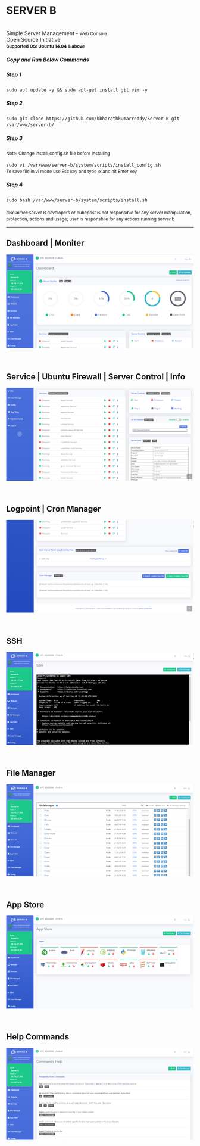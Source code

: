 <h1>SERVER B <small></small></h1>
<br>
Simple Server Management - <small>Web Console</small>
<br>
Open Source Initiative
<br>
<small><b>Supported OS: Ubuntu 14.04 & above</b></small>
<br>
<h5>Copy and Run Below Commands</h5>
<h5>Step 1</h5>
<code>sudo apt update -y && sudo apt-get install git vim -y</code>
<br>
<h5>Step 2</h5>
<code>sudo git clone https://github.com/bbharathkumarreddy/Server-B.git /var/www/server-b/</code>
<br>
<h5>Step 3</h5>
<p><small>Note: Change install_config.sh file before installing</small></p>
<code>sudo vi /var/www/server-b/system/scripts/install_config.sh</code>
<br>
<small>To save file in vi mode use Esc key and type :x and hit Enter key</small>
<h5>Step 4</h5>
<code>sudo bash /var/www/server-b/system/scripts/install.sh</code>
<br>
<br>
<small>disclaimer:Server B developers or cubepost is not responsible for any server manipulation, protection, actions and usage; user is responsbile for any actions running server b</small>
<br>
<hr>
<h2>Dashboard | Moniter</h2>
<p align="center">
  <img src="https://github.com/bbharathkumarreddy/server-b/blob/master/images/server-b-01.png?raw=true">
</p>
<br>
<h2>Service | Ubuntu Firewall | Server Control | Info</h2>
<p align="center">
  <img src="https://github.com/bbharathkumarreddy/server-b/blob/master/images/server-b-02.png?raw=true">
</p>
<br>
<h2>Logpoint | Cron Manager</h2>
<p align="center">
  <img src="https://github.com/bbharathkumarreddy/server-b/blob/master/images/server-b-03.png?raw=true">
</p>
<br>
<h2>SSH</h2>
<p align="center">
  <img src="https://github.com/bbharathkumarreddy/server-b/blob/master/images/server-b-04.png?raw=true">
</p>
<br>
<h2>File Manager</h2>
<p align="center">
  <img src="https://github.com/bbharathkumarreddy/server-b/blob/master/images/server-b-05.png?raw=true">
</p>
<br>
<h2>App Store</h2>
<p align="center">
  <img src="https://github.com/bbharathkumarreddy/server-b/blob/master/images/server-b-06.png?raw=true">
</p>
<br>
<h2>Help Commands</h2>
<p align="center">
  <img src="https://github.com/bbharathkumarreddy/server-b/blob/master/images/server-b-07.png?raw=true">
</p>